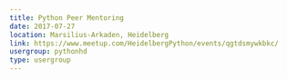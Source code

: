 ```yaml
---
title: Python Peer Mentoring
date: 2017-07-27
location: Marsilius-Arkaden, Heidelberg
link: https://www.meetup.com/HeidelbergPython/events/qgtdsmywkbkc/
usergroup: pythonhd
type: usergroup
---
```

